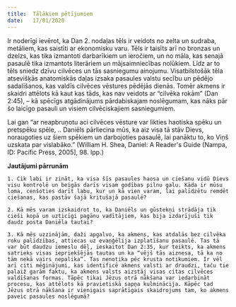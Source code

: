 ```yaml
---
title:  Tālākiem pētījumiem
date:   17/01/2020
---
```


Ir noderīgi ievērot, ka Dan 2. nodaļas tēls ir veidots no zelta un sudraba, metāliem, kas saistīti ar ekonomisku varu. Tēls ir taisīts arī no bronzas un dzelzs, kas tika izmantoti darbarīkiem un ieročiem, un no māla, kas senajā pasaulē tika izmantots literāriem un mājsaimniecības nolūkiem. Līdz ar to tēls sniedz dzīvu cilvēces un tās sasniegumu ainojumu. Visatbilstošāk tēla atsevišķās anatomiskās daļas izsaka pasaules valstu secību un pēdējo sadalīšanos, kas valdīs cilvēces vēstures pēdējās dienās. Tomēr akmens ir skaidri attēlots kā kaut kas tāds, kas nav veidots ar “cilvēka rokām” (Dan 2:45), – kā spēcīgs atgādinājums pārdabiskajam noslēgumam, kas nāks pār šo laicīgo pasauli un visiem cilvēciskajiem sasniegumiem.

Lai gan “ar neapbruņotu aci cilvēces vēsture var likties haotiska spēku un pretspēku spēle, .. Daniēls pārliecina mūs, ka aiz visa tā stāv Dievs, noraugoties uz šiem spēkiem un darbojoties pasaulē, lai panāktu to, ko Viņš uzskata par vislabāko.” (William H. Shea, Daniel: A Reader's Guide (Nampa, ID: Pacific Press, 2005], 98. Ipp.)

**Jautājumi pārrunām**

`1. Cik labi ir zināt, ka visa šīs pasaules haosa un ciešanu vidū Dievs visu kontrolē un beigās darīs visam godības pilnu galu. Kāda ir mūsu loma, cenšoties darīt labu, kur un kā vien varam, lai palīdzētu remdēt ciešanas, kas pastāv šajā kritušajā pasaulē?`

`2. Kā mēs varam izskaidrot to, ka Daniēls un gūstekņi strādāja tik cieši kopā un uzticīgi pagānu vadītājiem, kas bija izdarījuši tik daudz posta Daniēla tautai?`

`3. Kā mēs uzzinājām, daži apgalvo, ka akmens, kas atdalās bez cilvēka roku palīdzības, attiecas uz evaņģēlija izplatīšanu pasaulē. Tas tā var būt daudzu iemeslu dēļ, ieskaitot Dan 2:35, kur teikts, ka akmens satrieks visas iepriekšējās tautas un ka “vējš tās aiznesa, tā ka no tām nekā vairs nepalika”. Tas nenotika pēc krusta notikumiem. Ir vēl arī citi mēģinājumi, kas identificē akmens valsti ar draudzi, taču tie palaiž garām faktu, ka akmens valsts aizstāj visas citas cilvēces valdīšanas formas. Tāpēc tikai Jēzus otrā nākšana var iedarbināt procesu, kas attēlots kā pravietiskā sapņa kulminācija. Kāpēc tad Jēzus otrā nākšana ir vienigais saprātīgais skaidrojums tam, ko akmens paveic pasaules noslēgumā?`